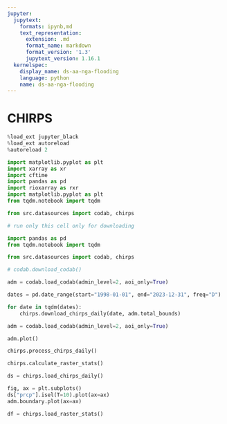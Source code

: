 ```yaml
---
jupyter:
  jupytext:
    formats: ipynb,md
    text_representation:
      extension: .md
      format_name: markdown
      format_version: '1.3'
      jupytext_version: 1.16.1
  kernelspec:
    display_name: ds-aa-nga-flooding
    language: python
    name: ds-aa-nga-flooding
---
```


# CHIRPS

```python
%load_ext jupyter_black
%load_ext autoreload
%autoreload 2
```

```python
import matplotlib.pyplot as plt
import xarray as xr
import cftime
import pandas as pd
import rioxarray as rxr
import matplotlib.pyplot as plt
from tqdm.notebook import tqdm

from src.datasources import codab, chirps
```

```python
# run only this cell only for downloading

import pandas as pd
from tqdm.notebook import tqdm

from src.datasources import codab, chirps

# codab.download_codab()

adm = codab.load_codab(admin_level=2, aoi_only=True)

dates = pd.date_range(start="1998-01-01", end="2023-12-31", freq="D")

for date in tqdm(dates):
    chirps.download_chirps_daily(date, adm.total_bounds)
```

```python
adm = codab.load_codab(admin_level=2, aoi_only=True)
```

```python
adm.plot()
```

```python
chirps.process_chirps_daily()
```

```python
chirps.calculate_raster_stats()
```

```python
ds = chirps.load_chirps_daily()
```

```python
fig, ax = plt.subplots()
ds["prcp"].isel(T=10).plot(ax=ax)
adm.boundary.plot(ax=ax)
```

```python
df = chirps.load_raster_stats()
```

```python

```
